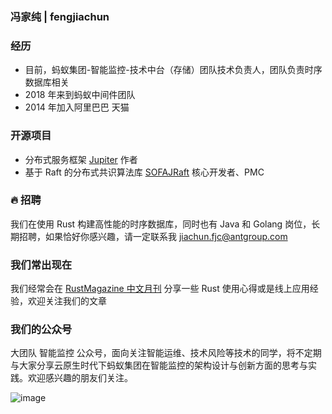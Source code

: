### 冯家纯 | fengjiachun
### 经历
- 目前，蚂蚁集团-智能监控-技术中台（存储）团队技术负责人，团队负责时序数据库相关
- 2018 年来到蚂蚁中间件团队
- 2014 年加入阿里巴巴 天猫

### 开源项目
- 分布式服务框架 [Jupiter](https://github.com/fengjiachun/Jupiter) 作者
- 基于 Raft 的分布式共识算法库 [SOFAJRaft](https://github.com/sofastack/sofa-jraft) 核心开发者、PMC

### 🔥 招聘
我们在使用 Rust 构建高性能的时序数据库，同时也有 Java 和 Golang 岗位，长期招聘，如果恰好你感兴趣，请一定联系我 jiachun.fjc@antgroup.com

### 我们常出现在

我们经常会在 [RustMagazine 中文月刊](https://rustmagazine.github.io/rust_magazine_2021/index.html) 分享一些 Rust 使用心得或是线上应用经验，欢迎关注我们的文章


### 我们的公众号
大团队 智能监控 公众号，面向关注智能运维、技术风险等技术的同学，将不定期与大家分享云原生时代下蚂蚁集团在智能监控的架构设计与创新方面的思考与实践。欢迎感兴趣的朋友们关注。

![image](https://user-images.githubusercontent.com/3860496/133050062-a9d7bfd2-7d64-4d7d-81d5-dec90bf44ea3.png)



<!--
**fengjiachun/fengjiachun** is a ✨ _special_ ✨ repository because its `README.md` (this file) appears on your GitHub profile.

Here are some ideas to get you started:

- 🔭 I’m currently working on ...
- 🌱 I’m currently learning ...
- 👯 I’m looking to collaborate on ...
- 🤔 I’m looking for help with ...
- 💬 Ask me about ...
- 📫 How to reach me: ...
- 😄 Pronouns: ...
- ⚡ Fun fact: ...
-->
